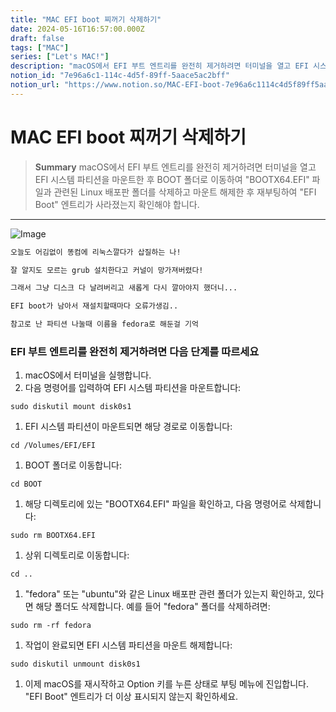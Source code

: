 ```yaml
---
title: "MAC EFI boot 찌꺼기 삭제하기"
date: 2024-05-16T16:57:00.000Z
draft: false
tags: ["MAC"]
series: ["Let's MAC!"]
description: "macOS에서 EFI 부트 엔트리를 완전히 제거하려면 터미널을 열고 EFI 시스템 파티션을 마운트한 후 BOOT 폴더로 이동하여 \"BOOTX64.EFI\" 파일과 관련된 Linux 배포판 폴더를 삭제하고 마운트 해제한 후 재부팅하여 \"EFI Boot\" 엔트리가 사라졌는지 확인해야 합니다."
notion_id: "7e96a6c1-114c-4d5f-89ff-5aace5ac2bff"
notion_url: "https://www.notion.so/MAC-EFI-boot-7e96a6c1114c4d5f89ff5aace5ac2bff"
---
```


# MAC EFI boot 찌꺼기 삭제하기

> **Summary**
> macOS에서 EFI 부트 엔트리를 완전히 제거하려면 터미널을 열고 EFI 시스템 파티션을 마운트한 후 BOOT 폴더로 이동하여 "BOOTX64.EFI" 파일과 관련된 Linux 배포판 폴더를 삭제하고 마운트 해제한 후 재부팅하여 "EFI Boot" 엔트리가 사라졌는지 확인해야 합니다.

---

![Image](https://prod-files-secure.s3.us-west-2.amazonaws.com/09ccd4d5-876c-4bba-bbdf-cc77a0a11257/4afe2f7c-3246-4311-b348-94751de74ed4/Untitled.png?X-Amz-Algorithm=AWS4-HMAC-SHA256&X-Amz-Content-Sha256=UNSIGNED-PAYLOAD&X-Amz-Credential=ASIAZI2LB466RW2WHGHS%2F20250724%2Fus-west-2%2Fs3%2Faws4_request&X-Amz-Date=20250724T101900Z&X-Amz-Expires=3600&X-Amz-Security-Token=IQoJb3JpZ2luX2VjEAIaCXVzLXdlc3QtMiJHMEUCIQDcTZSWWVcxaDtbRST7oyhIz%2Fvt3ph2Ecfem%2FmjYmfB5wIgObWcGSLdEy3AV2ujz5PvbBilC5g7h9iIrYVrF4d3f5kq%2FwMIKhAAGgw2Mzc0MjMxODM4MDUiDIiNhzkPnI2f0bJ7ryrcAyV9VUHVBrpbJ8oj2UAbYcosrgfFaS7pXjm3EV7WbaKtMYUmv6BdOLIdwv7ay%2FBUMaSpfiqHKTw%2FBuG%2BbLaVbE6l3J2mUlPpEJKPZFdnawFv2%2BX%2FXyiUEnCmKbmvj%2BQlRvf3XLfDRcdLH0Y65EdwsFZvoVczmNZIjimvUYWnj4nAcCjlLVsn%2BGBJWOeN%2BTUe7DY3BXo%2Bl9yN0QjmaYQItZj%2FgGklH7PASUpXEEsAazS2CH5%2FTQctiCrMllEawY7L2ztC8iH4mV5l4ermfq6aiPT40SgpJyUhUqMxIjoltYYIQnW3ptQuOoEuEUOwjyWH4lKvt8ZsVyhswbJuSbyjLaEKhi12mAv1q7Ovj1KtCHbijaPQCmBBrOBRuoq8WwvdV4Gsa8zXMHqvkHfo%2BlNYeqyE9OPgf33TIbEo2P7xPRjEIvlc9OU%2FWI78WqI6d1po8akHj9mi56f5Z4bGxmidsTHUHvK1u98fVp1zjQ05%2F2qJl9YmRcYM4gxBoASjcmzY%2FhJfyiCsb244%2FmXd1Bij%2B4va41qTzLWtek0lqNwVh4P2ALCIkNM9NjLs8L4j3YkYDFeRnsh8emvWfJsWc2VzkT%2BTpZICvHIbOPrg5858LFY6lDjiLS6zmc6cjTMPMMj2h8QGOqUBFLEiYCt%2BlFJ3IIUDDkjDDJUygVi7VPZwsp9YwEQlQxBbUI0JSUoD%2BnkWmG9ldWmHKaAX1WVv1jtnMBKEcmOkI6XW4pOhnXYnNiHeBQJeYhPXI1%2BHX8nJYukDautRZEbz%2BMNmy10V%2FE0zhD7s62MKB4ygPMZkQwr2Ve0CkjVvsy%2Bpajjuq1Q7wQNlB7yRn%2BrtASm5yozfzN6RAKbeF39eQdA3ObQG&X-Amz-Signature=be0463d2284e03c1eb4c1077fa6b02d2cef9a3d4f2699f0f4d9baf02a8159df7&X-Amz-SignedHeaders=host&x-amz-checksum-mode=ENABLED&x-id=GetObject)

```latex
오늘도 어김없이 똥컴에 리눅스깔다가 삽질하는 나!

잘 알지도 모르는 grub 설치한다고 커널이 망가져버렸다!

그래서 그냥 디스크 다 날려버리고 새롭게 다시 깔아야지 했더니... 

EFI boot가 남아서 재설치할때마다 오류가생김..
```

```latex
참고로 난 파티션 나눌때 이름을 fedora로 해둔걸 기억
```

### EFI 부트 엔트리를 완전히 제거하려면 다음 단계를 따르세요

1. macOS에서 터미널을 실행합니다.
1. 다음 명령어를 입력하여 EFI 시스템 파티션을 마운트합니다:
```plain text
sudo diskutil mount disk0s1
```

1. EFI 시스템 파티션이 마운트되면 해당 경로로 이동합니다:
```plain text
cd /Volumes/EFI/EFI
```

1. BOOT 폴더로 이동합니다:
```plain text
cd BOOT
```

1. 해당 디렉토리에 있는 "BOOTX64.EFI" 파일을 확인하고, 다음 명령어로 삭제합니다:
```plain text
sudo rm BOOTX64.EFI
```

1. 상위 디렉토리로 이동합니다:
```plain text
cd ..
```

1. "fedora" 또는 "ubuntu"와 같은 Linux 배포판 관련 폴더가 있는지 확인하고, 있다면 해당 폴더도 삭제합니다. 예를 들어 "fedora" 폴더를 삭제하려면:
```plain text
sudo rm -rf fedora
```

1. 작업이 완료되면 EFI 시스템 파티션을 마운트 해제합니다:
```plain text
sudo diskutil unmount disk0s1
```

1. 이제 macOS를 재시작하고 Option 키를 누른 상태로 부팅 메뉴에 진입합니다. "EFI Boot" 엔트리가 더 이상 표시되지 않는지 확인하세요.
